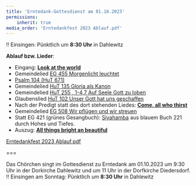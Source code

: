 ```yaml
---
title: 'Erntedank-Gottesdienst am 01.10.2023'
permissions:
    inherit: true
media_order: 'Erntedankfest 2023 Ablauf.pdf'
---
```


!! Einsingen: Pünktlich um **8:30 Uhr** in Dahlewitz


**Ablauf bzw. Lieder**:
* Eingang: **[Look at the world](/choerchen-intern/choerchennoten/look-at-the-world?target=_blank)**
* Gemeindelied [EG 455 Morgenlicht leuchtet](/choerchen-intern/gemeindelieder/eg_455_morgenlicht_leuchtet?target=_blank)
* [Psalm 104 (HuT 671)](/choerchen-intern/gemeindelieder/hut_672_psalm_104?target=_blank)
* Gemeindelied [HuT 135 Gloria als Kanon](/choerchen-intern/gemeindelieder/hut_135_gloria_gloria_kanon?target=_blank)
* Gemeindelied [HuT 255 , 1-4,7 Auf Seele Gott zu loben](/choerchen-intern/gemeindelieder/hut_255_auf_seele_gott_zu_loben?target=_blank)
* Glaubenslied [HuT 102 Unser Gott hat uns geschaffen](/choerchen-intern/gemeindelieder/hut_102_unser_gott_hat_uns_geschaffen?target=_blank)
* Nach der Predigt statt des dort stehenden Liedes: **[Come, all who thirst](/choerchen-intern/choerchennoten/come_all_who_thirst?target=_blank)**
* Gemeindelied [EG 508 Wir pflügen und wir streuen](/choerchen-intern/gemeindelieder/eg_508_wir_pfluegen_und_wir_streuen?target=_blank)
* Statt EG 421 (grünes Gesangbuch): [Siyahamba](/choerchen-intern/gemeindelieder/hut_211_kommt_wir_wandeln?target=_blank) aus blauem Buch 221 durch Hohes und Tiefes.
* Auszug: **[All things bright an beautiful](/choerchen-intern/choerchennoten/all-things-bright-and-beautiful?target=_blank)**

[Erntedankfest 2023 Ablauf.pdf](Erntedankfest%202023%20Ablauf.pdf)

===

Das Chörchen singt im Gottesdienst zu Erntedank am 01.10.2023 um 9:30 Uhr in der Dorkirche  Dahlewitz und um 11 Uhr in der Dorfkirche Diedersdorf.
!! Einsingen am Sonntag: Pünktlich um **8:30 Uhr** in Dahlewitz